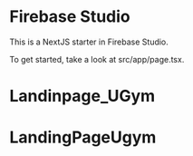 # Firebase Studio

This is a NextJS starter in Firebase Studio.

To get started, take a look at src/app/page.tsx.
# Landinpage_UGym
# LandingPageUgym
